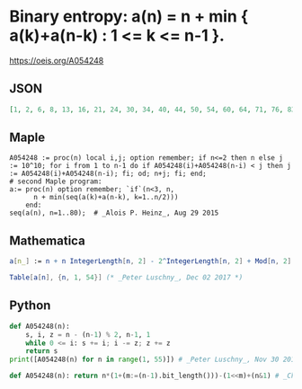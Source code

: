 # Binary entropy: a\(n\) \= n \+ min \{ a\(k\)\+a\(n\-k\) : 1 <\= k <\= n\-1 \}\.
https://oeis.org/A054248
## JSON
```JSON
[1, 2, 6, 8, 13, 16, 21, 24, 30, 34, 40, 44, 50, 54, 60, 64, 71, 76, 83, 88, 95, 100, 107, 112, 119, 124, 131, 136, 143, 148, 155, 160, 168, 174, 182, 188, 196, 202, 210, 216, 224, 230, 238, 244, 252, 258, 266, 272, 280, 286, 294, 300, 308, 314, 322, 328, 336]
```
## Maple
```Maple
A054248 := proc(n) local i,j; option remember; if n<=2 then n else j := 10^10; for i from 1 to n-1 do if A054248(i)+A054248(n-i) < j then j := A054248(i)+A054248(n-i); fi; od; n+j; fi; end;
# second Maple program:
a:= proc(n) option remember; `if`(n<3, n,
      n + min(seq(a(k)+a(n-k), k=1..n/2)))
    end:
seq(a(n), n=1..80);  # _Alois P. Heinz_, Aug 29 2015
```
## Mathematica
```Mathematica
a[n_] := n + n IntegerLength[n, 2] - 2^IntegerLength[n, 2] + Mod[n, 2];
```
```Mathematica
Table[a[n], {n, 1, 54}] (* _Peter Luschny_, Dec 02 2017 *)
```
## Python
```Python
def A054248(n):
    s, i, z = n - (n-1) % 2, n-1, 1
    while 0 <= i: s += i; i -= z; z += z
    return s
print([A054248(n) for n in range(1, 55)]) # _Peter Luschny_, Nov 30 2017
```
```Python
def A054248(n): return n*(1+(m:=(n-1).bit_length()))-(1<<m)+(n&1) # _Chai Wah Wu_, Mar 29 2023
```

